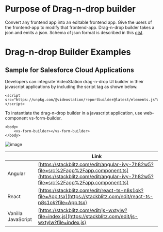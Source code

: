 # Purpose of Drag-n-drop builder
Convert any frontend app into an editable frontend app. Give the users of the frontend-app to modify that frontend-app. Drag-n-drop builder takes a json and emits a json. Schema of json format is described in this [gist](https://github.com/dragndropbuilder/builder-examples/wiki/Json-Schema-for-data-exchange).

# Drag-n-drop Builder Examples

## Sample for Salesforce Cloud Applications
Developers can integrate VideoStation drag-n-drop UI builder in their javascript applications by including the script tag as shown below. 
```
<script src="https://unpkg.com/@videostation/reportbuilder@latest/elements.js"></script>
``` 

To instantiate the drag-n-drop builder in a javascript application, use web-component vs-form-builder. 
```
<body>
    <vs-form-builder></vs-form-builder>
</body>
```  
![image](https://user-images.githubusercontent.com/107889902/214405403-fef25596-2d3d-499a-83ea-0c09a8f12b1c.png)

| | Link |
-- | -- 
Angular| [https://stackblitz.com/edit/angular-ivy-7h82w5?file=src%2Fapp%2Fapp.component.ts](https://stackblitz.com/edit/angular-ivy-7h82w5?file=src%2Fapp%2Fapp.component.ts)
React | [https://stackblitz.com/edit/react-ts-n8s1ok?file=App.tsx](https://stackblitz.com/edit/react-ts-n8s1ok?file=App.tsx)
Vanilla JavaScript | [https://stackblitz.com/edit/js-wxtylw?file=index.js](https://stackblitz.com/edit/js-wxtylw?file=index.js)
